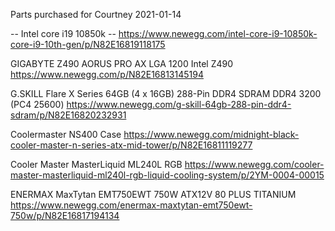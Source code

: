 
Parts purchased for Courtney 2021-01-14

-- Intel core i19 10850k
-- https://www.newegg.com/intel-core-i9-10850k-core-i9-10th-gen/p/N82E16819118175

GIGABYTE Z490 AORUS PRO AX LGA 1200 Intel Z490
https://www.newegg.com/p/N82E16813145194

G.SKILL Flare X Series 64GB (4 x 16GB) 288-Pin DDR4 SDRAM DDR4 3200 (PC4 25600)
https://www.newegg.com/g-skill-64gb-288-pin-ddr4-sdram/p/N82E16820232931

Coolermaster NS400 Case
https://www.newegg.com/midnight-black-cooler-master-n-series-atx-mid-tower/p/N82E16811119277

Cooler Master MasterLiquid ML240L RGB
https://www.newegg.com/cooler-master-masterliquid-ml240l-rgb-liquid-cooling-system/p/2YM-0004-00015

ENERMAX MaxTytan EMT750EWT 750W ATX12V 80 PLUS TITANIUM
https://www.newegg.com/enermax-maxtytan-emt750ewt-750w/p/N82E16817194134
